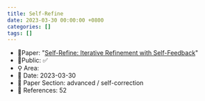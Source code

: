 ```yaml
---
title: Self-Refine
date: 2023-03-30 00:00:00 +0800
categories: []
tags: []
---
```


- 📙Paper: "[Self-Refine: Iterative Refinement with Self-Feedback](https://www.semanticscholar.org/paper/Self-Refine%3A-Iterative-Refinement-with-Madaan-Tandon/3aaf6a2cbad5850ad81ab5c163599cb3d523436f)"
- 🔑Public: ✅
- ⚲ Area: 
- 📅 Date: 2023-03-30
- 🔎 Paper Section: advanced / self-correction
- 📝 References: 52
